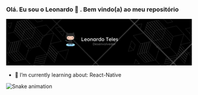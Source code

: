 ### Olá. Eu sou o Leonardo  👋 . Bem vindo(a) ao meu repositório ###
<img src= "https://github.com/LenaroT/LenaroT/blob/3c5653d4b88a24adadd04caca360e1d4b2709e67/assets/Capa.png"/>



- 🌱 I’m currently learning about: React-Native

![Snake animation](https://github.com/LenaroT/LenaroT/blob/output/github-contribution-grid-snake.svg)

